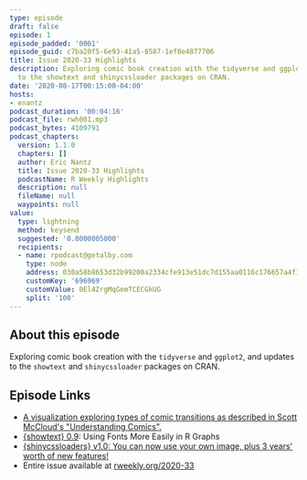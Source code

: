 ```yaml
---
type: episode
draft: false
episode: 1
episode_padded: '0001'
episode_guid: c7ba20f5-6e93-41a5-8587-1ef0e4877706
title: Issue 2020-33 Highlights
description: Exploring comic book creation with the tidyverse and ggplot2, and updates
  to the showtext and shinycssloader packages on CRAN.
date: '2020-08-17T00:15:00-04:00'
hosts:
- enantz
podcast_duration: '00:04:16'
podcast_file: rwh001.mp3
podcast_bytes: 4109791
podcast_chapters:
  version: 1.1.0
  chapters: []
  author: Eric Nantz
  title: Issue 2020-33 Highlights
  podcastName: R Weekly Highlights
  description: null
  fileName: null
  waypoints: null
value:
  type: lightning
  method: keysend
  suggested: '0.0000005000'
  recipients:
  - name: rpodcast@getalby.com
    type: node
    address: 030a58b8653d32b99200a2334cfe913e51dc7d155aa0116c176657a4f1722677a3
    customKey: '696969'
    customValue: 0El4ZrgMqGemTCECGkUG
    split: '100'
---
```

## About this episode

Exploring comic book creation with the `tidyverse` and `ggplot2`, and updates to the `showtext` and `shinycssloader` packages on CRAN.

## Episode Links

-   <a href="https://github.com/sharlagelfand/understanding-comics" rel="nofollow">A visualization exploring types of comic transitions as described in Scott McCloud's "Understanding Comics".</a>
-   <a href="https://cran.r-project.org/package=showtext" rel="nofollow">{showtext} 0.9</a>: Using Fonts More Easily in R Graphs
-   <a href="https://deanattali.com/blog/shinycssloaders-v1.0/" rel="nofollow">{shinycssloaders} v1.0: You can now use your own image, plus 3 years' worth of new features!</a>
-   Entire issue available at <a href="https://rweekly.org/2020-33" rel="nofollow">rweekly.org/2020-33</a>
